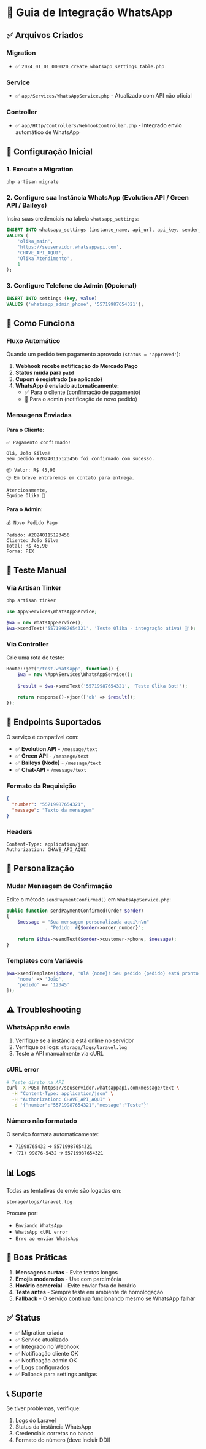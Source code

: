 # 📱 Guia de Integração WhatsApp

## ✅ Arquivos Criados

### Migration
- ✅ `2024_01_01_000020_create_whatsapp_settings_table.php`

### Service
- ✅ `app/Services/WhatsAppService.php` - Atualizado com API não oficial

### Controller
- ✅ `app/Http/Controllers/WebhookController.php` - Integrado envio automático de WhatsApp

## 🚀 Configuração Inicial

### 1. Execute a Migration

```bash
php artisan migrate
```

### 2. Configure sua Instância WhatsApp (Evolution API / Green API / Baileys)

Insira suas credenciais na tabela `whatsapp_settings`:

```sql
INSERT INTO whatsapp_settings (instance_name, api_url, api_key, sender_name, active)
VALUES (
    'olika_main',
    'https://seuservidor.whatsappapi.com',
    'CHAVE_API_AQUI',
    'Olika Atendimento',
    1
);
```

### 3. Configure Telefone do Admin (Opcional)

```sql
INSERT INTO settings (key, value)
VALUES ('whatsapp_admin_phone', '55719987654321');
```

## 📱 Como Funciona

### Fluxo Automático

Quando um pedido tem pagamento aprovado (`status = 'approved'`):

1. **Webhook recebe notificação do Mercado Pago**
2. **Status muda para `paid`**
3. **Cupom é registrado (se aplicado)**
4. **WhatsApp é enviado automaticamente:**
   - ✅ Para o cliente (confirmação de pagamento)
   - 💼 Para o admin (notificação de novo pedido)

### Mensagens Enviadas

#### Para o Cliente:
```
✅ Pagamento confirmado!

Olá, João Silva!
Seu pedido #20240115123456 foi confirmado com sucesso.

📦 Valor: R$ 45,90
🕒 Em breve entraremos em contato para entrega.

Atenciosamente,
Equipe Olika 🥖
```

#### Para o Admin:
```
💰 Novo Pedido Pago

Pedido: #20240115123456
Cliente: João Silva
Total: R$ 45,90
Forma: PIX
```

## 🧪 Teste Manual

### Via Artisan Tinker

```bash
php artisan tinker
```

```php
use App\Services\WhatsAppService;

$wa = new WhatsAppService();
$wa->sendText('55719987654321', 'Teste Olika - integração ativa! 🧡');
```

### Via Controller

Crie uma rota de teste:

```php
Route::get('/test-whatsapp', function() {
    $wa = new \App\Services\WhatsAppService();
    
    $result = $wa->sendText('55719987654321', 'Teste Olika Bot!');
    
    return response()->json(['ok' => $result]);
});
```

## 🔧 Endpoints Suportados

O serviço é compatível com:

- ✅ **Evolution API** - `/message/text`
- ✅ **Green API** - `/message/text`
- ✅ **Baileys (Node)** - `/message/text`
- ✅ **Chat-API** - `/message/text`

### Formato da Requisição

```json
{
  "number": "55719987654321",
  "message": "Texto da mensagem"
}
```

### Headers

```
Content-Type: application/json
Authorization: CHAVE_API_AQUI
```

## 📝 Personalização

### Mudar Mensagem de Confirmação

Edite o método `sendPaymentConfirmed()` em `WhatsAppService.php`:

```php
public function sendPaymentConfirmed(Order $order)
{
    $message = "Sua mensagem personalizada aqui\n\n"
              . "Pedido: #{$order->order_number}";
              
    return $this->sendText($order->customer->phone, $message);
}
```

### Templates com Variáveis

```php
$wa->sendTemplate($phone, 'Olá {nome}! Seu pedido {pedido} está pronto.', [
    'nome' => 'João',
    'pedido' => '12345'
]);
```

## ⚠️ Troubleshooting

### WhatsApp não envia

1. Verifique se a instância está online no servidor
2. Verifique os logs: `storage/logs/laravel.log`
3. Teste a API manualmente via cURL

### cURL error

```bash
# Teste direto na API
curl -X POST https://seuservidor.whatsappapi.com/message/text \
  -H "Content-Type: application/json" \
  -H "Authorization: CHAVE_API_AQUI" \
  -d '{"number":"55719987654321","message":"Teste"}'
```

### Número não formatado

O serviço formata automaticamente:
- `71998765432` → `55719987654321`
- `(71) 99876-5432` → `55719987654321`

## 📊 Logs

Todas as tentativas de envio são logadas em:
```
storage/logs/laravel.log
```

Procure por:
- `Enviando WhatsApp`
- `WhatsApp cURL error`
- `Erro ao enviar WhatsApp`

## 🎯 Boas Práticas

1. **Mensagens curtas** - Evite textos longos
2. **Emojis moderados** - Use com parcimônia
3. **Horário comercial** - Evite enviar fora do horário
4. **Teste antes** - Sempre teste em ambiente de homologação
5. **Fallback** - O serviço continua funcionando mesmo se WhatsApp falhar

## ✅ Status

- ✅ Migration criada
- ✅ Service atualizado
- ✅ Integrado no Webhook
- ✅ Notificação cliente OK
- ✅ Notificação admin OK
- ✅ Logs configurados
- ✅ Fallback para settings antigas

## 📞 Suporte

Se tiver problemas, verifique:
1. Logs do Laravel
2. Status da instância WhatsApp
3. Credenciais corretas no banco
4. Formato do número (deve incluir DDI)


